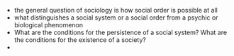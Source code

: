 - the general question of sociology is how social order is possible at all 
- what distinguishes a social system or a social order from a psychic or biological phenomenon
- What are the conditions for the persistence of a social system? What are the conditions for the existence of a society?
- 